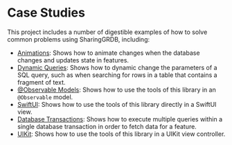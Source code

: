 # Case Studies

This project includes a number of digestible examples of how to solve common problems using 
SharingGRDB, including:

  * [Animations](Animations.swift): Shows how to animate changes when the database changes and 
    updates state in features.
  * [Dynamic Queries](DynamicQuery.swift): Shows how to dynamic change the parameters of a SQL
    query, such as when searching for rows in a table that contains a fragment of text.
  * [@Observable Models](ObservableModelDemo.swift): Shows how to use the tools of this library
    in an `@Observable` model.
  * [SwiftUI](SwiftUIDemo.swift): Shows how to use the tools of this library directly in a SwiftUI
    view.
  * [Database Transactions](TransactionDemo.swift): Shows how to execute multiple queries within
    a single database transaction in order to fetch data for a feature.
  * [UIKit](UIKitDemo.swift): Shows how to use the tools of this library in a UIKit view controller.
